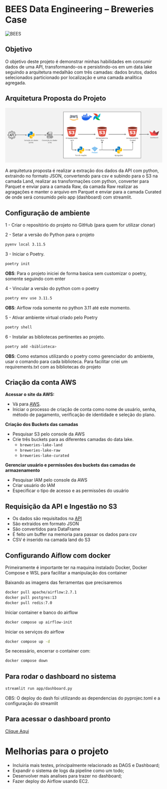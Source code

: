 # BEES Data Engineering – Breweries Case

<img src="https://miro.medium.com/v2/resize:fit:2400/1*6Eg35s47bNX7BcPzM0Fllg.png" alt="BEES" width="600" height="300">

## Objetivo

O objetivo deste projeto é demonstrar minhas habilidades em consumir dados de uma API, transformando-os e persistindo-os
em um data lake seguindo a arquitetura medalhão com três camadas: dados brutos, dados selecionados
particionado por localização e uma camada analítica agregada.

## Arquitetura Proposta do Projeto

![arq](breweries_extraction.png)

A arquitetura proposta é realizar a extração dos dados da API com python, extraindo no formato JSON, convertendo para csv e subindo para o S3 na camada Land, realizar as transformações com python, converter para Parquet e enviar para a camada Raw, da camada Raw realizar as agragações e manter o arquivo em Parquet e enviar para a camada Curated de onde será consumido pelo app (dashboard) com streamlit. 

## Configuração de ambiente

1 - Criar o repositório do projeto no GitHub (para quem for utilizar clonar)

2 - Setar a versão do Python para o projeto

```bash
pyenv local 3.11.5
```

3 - Iniciar o Poetry. 

```bash
poetry init
```
**OBS**: Para o projeto iniciei de forma basica sem customizar o poetry, somente seguindo com enter

4 - Vincular a versão do python com o poetry

```bash
poetry env use 3.11.5
```
**OBS**: Airflow roda somente no python 3.11 até este momento.

5 -  Ativar ambiente virtual criado pelo Poetry
```bash
poetry shell
```

6 - Instalar as bibliotecas pertinentes ao projeto.


```bash
poetry add <biblioteca>
```

**OBS**: Como estamos utilizando o poetry como gerenciador do ambiente, usar o comando para cada biblioteca. Para facilitar criei um requirements.txt com as bibliotecas do projeto

## Criação da conta AWS

**Acessar o site da AWS:**

- Vá para [AWS](https://aws.amazon.com/).
- Iniciar o processo de criação de conta como nome de usuário, senha, método de pagamento, verificação de identidade e seleção do plano.

**Criação dos Buckets das camadas**

- Pesquisar S3 pelo console da AWS
- Crie três buckets para as diferentes camadas do data lake.
    - `breweries-lake-land`
    - `breweries-lake-raw`
    - `breweries-lake-curated`

**Gerenciar usuário e permissões dos buckets das camadas de armazenamento**

- Pesquisar IAM pelo console da AWS
- Criar usuário do IAM
- Especificar o tipo de acesso e as permissões do usuário


## Requisição da API e Ingestão no S3

- Os dados são requisitados na [API](https://api.openbrewerydb.org/breweries)
- São extraidos em formato JSON
- São convertidos para DataFrame
- É feito um buffer na memoria para passar os dados para csv
- CSV é inserido na camada land do S3

## Configurando Aiflow com docker

Primeiramente é importante ter na maquina instalado Docker, Docker Compose e WSL para facilitar a manipulação dos container

Baixando as imagens das ferramentas que precisaremos

```bash
docker pull apache/airflow:2.7.1
docker pull postgres:13
docker pull redis:7.0
```

Iniciar container e banco do airflow

```bash
docker compose up airflow-init
```

Iniciar os serviços do airflow

```bash
docker compose up -d
```

Se necessário, encerrar o container com:
```bash
docker compose down
```

## Para rodar o dashboard no sistema
```bash
streamlit run app/dashboard.py
```

OBS: O deploy do dash foi utilizando as dependencias do pyprojec.toml e a configuração do streamlit

## Para acessar o dashboard pronto

[Clique Aqui]("https://bees-breweries-case.streamlit.app/")

# Melhorias para o projeto

- Incluiria mais testes, principalmente relacionado as DAGS e Dashboard;
- Expandir o sistema de logs da pipeline como um todo;
- Desenvolver mais analises para trazer no dashboard;
- Fazer deploy do Airflow usando EC2.